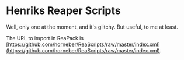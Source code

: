 # Henriks Reaper Scripts

Well, only one at the moment, and it's glitchy. But useful, to me at least.

The URL to import in ReaPack is [https://github.com/horneber/ReaScripts/raw/master/index.xml](https://github.com/horneber/ReaScripts/raw/master/index.xml).
